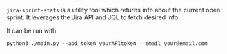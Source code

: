 `jira-sprint-stats` is a utility tool which returns info about the current open sprint. It leverages the Jira API and JQL to fetch desired info.

It can be run with:
```
python3 ./main.py --api_token yourAPItoken --email your@email.com
```

